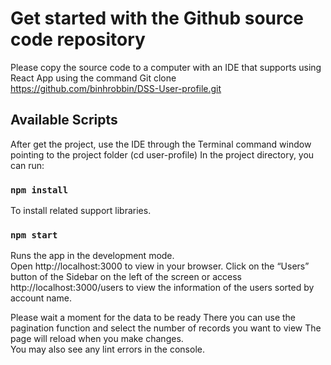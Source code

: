 # Get started with the Github source code repository

Please copy the source code to a computer with an IDE that supports using React App using the command
Git clone https://github.com/binhrobbin/DSS-User-profile.git

## Available Scripts
After get the project, use the IDE through the Terminal command window pointing to the project folder (cd user-profile)
In the project directory, you can run:

### `npm install`

To install related support libraries.

### `npm start`

Runs the app in the development mode.\
Open http://localhost:3000 to view in your browser.
Click on the “Users” button of the Sidebar on the left of the screen or access http://localhost:3000/users to view the information of the users sorted by account name.

Please wait a moment for the data to be ready
There you can use the pagination function and select the number of records you want to view
The page will reload when you make changes.\
You may also see any lint errors in the console.
